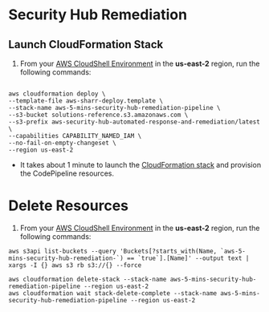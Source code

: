 # Security Hub Remediation

## Launch CloudFormation Stack

1. From your [AWS CloudShell Environment](https://us-east-2.console.aws.amazon.com/cloudshell/home?region=us-east-2#) in the **us-east-2** region, run the following commands: 

```

aws cloudformation deploy \
--template-file aws-sharr-deploy.template \
--stack-name aws-5-mins-security-hub-remediation-pipeline \
--s3-bucket solutions-reference.s3.amazonaws.com \
--s3-prefix aws-security-hub-automated-response-and-remediation/latest \
--capabilities CAPABILITY_NAMED_IAM \
--no-fail-on-empty-changeset \
--region us-east-2
```

* It takes about 1 minute to launch the [CloudFormation stack](https://us-east-2.console.aws.amazon.com/cloudformation/home?region=us-east-2#/stacks) and provision the CodePipeline resources.

# Delete Resources

1. From your [AWS CloudShell Environment](https://us-east-2.console.aws.amazon.com/cloudshell/home?region=us-east-2#) in the **us-east-2** region, run the following commands: 

```
aws s3api list-buckets --query 'Buckets[?starts_with(Name, `aws-5-mins-security-hub-remediation-`) == `true`].[Name]' --output text | xargs -I {} aws s3 rb s3://{} --force

aws cloudformation delete-stack --stack-name aws-5-mins-security-hub-remediation-pipeline --region us-east-2
aws cloudformation wait stack-delete-complete --stack-name aws-5-mins-security-hub-remediation-pipeline --region us-east-2

```